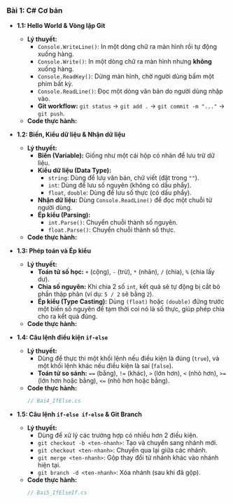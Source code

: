 ﻿### Bài 1: C# Cơ bản

* **1.1: Hello World & Vòng lặp Git**
    * **Lý thuyết:**
        * `Console.WriteLine()`: In một dòng chữ ra màn hình rồi tự động xuống hàng.
        * `Console.Write()`: In một dòng chữ ra màn hình nhưng **không** xuống hàng.
        * `Console.ReadKey()`: Dừng màn hình, chờ người dùng bấm một phím bất kỳ.
        * `Console.ReadLine()`: Đọc một dòng văn bản do người dùng nhập vào.
        * **Git workflow:** `git status` -> `git add .` -> `git commit -m "..."` -> `git push`.
    * **Code thực hành:**

* **1.2: Biến, Kiểu dữ liệu & Nhận dữ liệu**
    * **Lý thuyết:**
        * **Biến (Variable):** Giống như một cái hộp có nhãn để lưu trữ dữ liệu.
        * **Kiểu dữ liệu (Data Type):**
            * `string`: Dùng để lưu văn bản, chữ viết (đặt trong `""`).
            * `int`: Dùng để lưu số nguyên (không có dấu phẩy).
            * `float`, `double`: Dùng để lưu số thực (có dấu phẩy).
        * **Nhận dữ liệu:** Dùng `Console.ReadLine()` để đọc một chuỗi từ người dùng.
        * **Ép kiểu (Parsing):**
            * `int.Parse()`: Chuyển chuỗi thành số nguyên.
            * `float.Parse()`: Chuyển chuỗi thành số thực.
    * **Code thực hành:**
* **1.3: Phép toán và Ép kiểu**
    * **Lý thuyết:**
        * **Toán tử số học:** `+` (cộng), `-` (trừ), `*` (nhân), `/` (chia), `%` (chia lấy dư).
        * **Chia số nguyên:** Khi chia 2 số `int`, kết quả sẽ tự động bị cắt bỏ phần thập phân (ví dụ: `5 / 2` sẽ bằng `2`).
        * **Ép kiểu (Type Casting):** Dùng `(float)` hoặc `(double)` đứng trước một biến số nguyên để tạm thời coi nó là số thực, giúp phép chia cho ra kết quả đúng.
    * **Code thực hành:**
* **1.4: Câu lệnh điều kiện `if-else`**
    * **Lý thuyết:**
        * Dùng để thực thi một khối lệnh nếu điều kiện là đúng (`true`), và một khối lệnh khác nếu điều kiện là sai (`false`).
        * **Toán tử so sánh:** `==` (bằng), `!=` (khác), `>` (lớn hơn), `<` (nhỏ hơn), `>=` (lớn hơn hoặc bằng), `<=` (nhỏ hơn hoặc bằng).
    * **Code thực hành:**
        ```csharp
        // Bai4_IfElse.cs
        ```
* **1.5: Câu lệnh `if-else if-else` & Git Branch**
    * **Lý thuyết:**
        * Dùng để xử lý các trường hợp có nhiều hơn 2 điều kiện.
        * `git checkout -b <ten-nhanh>`: Tạo và chuyển sang nhánh mới.
        * `git checkout <ten-nhanh>`: Chuyển qua lại giữa các nhánh.
        * `git merge <ten-nhanh>`: Gộp thay đổi từ nhánh khác vào nhánh hiện tại.
        * `git branch -d <ten-nhanh>`: Xóa nhánh (sau khi đã gộp).
    * **Code thực hành:**
        ```csharp
        // Bai5_IfElseIf.cs
        ```